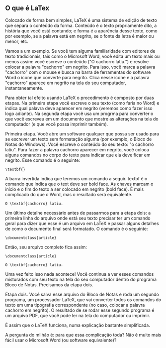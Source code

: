 ## O que é LaTex

Colocado de forma bem simples, LaTeX é uma sistema de edição de texto que separa o conteúdo da forma.
Conteúdo é o texto propriamente dito, a história que você está contando; e forma é a aparência desse
texto, como por exemplo, se a palavra está em negrito, se o fonte da letra é maior ou menor, etc.

Vamos a um exemplo. Se você tem alguma familiaridade com editores de texto tradicionais, tais como o
Microsoft Word, você edita um texto mais ou menos assim: você escreve o conteúdo ("O cachorro latiu.")
e resolve colocar a palavra "cachorro" em negrito. Para isso, você marca a palavra "cachorro" com o mouse
e busca na barra de ferramentas do software Word o ícone que converte para negrito. Clica nesse ícone
e a palavra "cachorro" aparece em negrito na tela do seu computador, instantaneamente.

Para obter tal efeito usando LaTeX o procedimento é composto por duas etapas. Na primeira etapa
você escreve o seu texto (como faria no Word) e indica qual palavra deve aparecer em negrito
(veremos como fazer isso logo adiante). Na segunda etapa você usa um progrma para converter o que 
você escreveu em um documento que mostre as alterações na tela do computador (e que você possa
imprimir também).

Primeira etapa. Você abre um software qualquer
que possa ser usado para se escrever um texto sem formatação alguma (por exemplo, o Bloco de Notas do Windows).
Você escreve o conteúdo do seu texto: "o cachorro latiu". Para fazer a palavra cachorro aparecer em
negrito, você coloca alguns comandos no corpo do texto para indicar que ela deve ficar em negrito.
Esse comando é o seguinte: 

    \textbf{}
    
A barra invertida indica que teremos um comando a seguir.
textbf é o comando que indica que o text deve ser bold face.
As chaves marcam o início e o fim do texto a ser colocado em negrito (bold face).
É mais complicado do que o Word, mas o resultado será equivalente.


    O \textbf{cachorro} latiu.
    
Um último detalhe necessário antes de passarmos para a etapa dois: a primeira linha do arquivo
onde está seu texto precisar ter um comando geral para dizer que esse é um arquivo em LaTeX
e passar alguns detalhes de como o documento final será formatado. O comando é o seguinte:

    \documentclass{article}

Então, seu arquivo completo fica assim:

    \documentclass{article}

    O \textbf{cachorro} latiu.

Uma vez feito isso nada acontece! Você continua a ver esses comandos misturados com seu texto na tela do 
seu computador dentro do programa Bloco de Notas. Precisamos da etapa dois.

Etapa dois. Você salva esse arquivo do Bloco de Notas e roda um segundo programa, um 
processador LaTeX, que vai converter todos os comandos do texto em uma tipografia correspondente
(no caso, colocar a palavra cachorro em negrito). O resultado de se rodar esse segundo programa é
um arquivo PDF, que você pode ler na tela do computador ou imprimir.

É assim que o LaTeX funciona, numa explicação bastante simplificada.

A pergunta do milhão é: para que essa complicação toda? Não é muito mais fácil usar o Microsoft Word
(ou software equivalente)?

